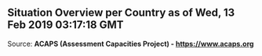 ## Situation Overview per Country as of Wed, 13 Feb 2019 03:17:18 GMT

Source: **ACAPS (Assessment Capacities Project) - https://www.acaps.org**